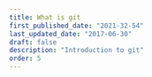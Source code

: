```yaml
---
title: What is git
first_published_date: "2021-32-54"
last_updated_date: "2017-06-30"
draft: false
description: "Introduction to git"
order: 5
---
```

